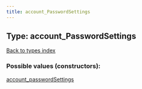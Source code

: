 ```yaml
---
title: account_PasswordSettings
---
```

## Type: account\_PasswordSettings  
[Back to types index](index.md)



### Possible values (constructors):

[account\_passwordSettings](../constructors/account_passwordSettings.md)  

